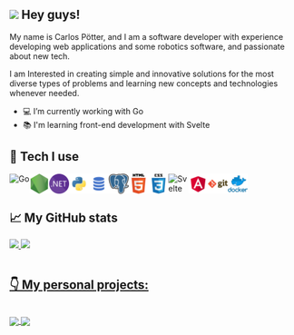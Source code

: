 ## <img src="https://media.giphy.com/media/hvRJCLFzcasrR4ia7z/giphy.gif" width="25"> Hey guys! 

My name is Carlos Pötter, and I am a software developer with experience developing web applications and some robotics software, and passionate about new tech.

I am Interested in creating simple and innovative solutions for the most diverse types of problems and learning new concepts and technologies whenever needed.

- 💻 I’m currently working with Go
- 📚 I'm learning front-end development with Svelte

## 🔧 Tech I use

<img align="left" alt="Go" width="35px" src="https://user-images.githubusercontent.com/43349953/148307706-66eb0fed-1130-4bd8-88d1-f1e745a6e575.png"/>
<img align="left" alt="Node.js" width="35px" src="https://raw.githubusercontent.com/github/explore/80688e429a7d4ef2fca1e82350fe8e3517d3494d/topics/nodejs/nodejs.png"/>
<img align="left" alt=".NET" width="35px" src="https://raw.githubusercontent.com/github/explore/93d8a67084f94b2a444e510199a6e7622e5b09a3/topics/dotnet/dotnet.png" />
<img align="left" alt="Python" width="35px" src="https://raw.githubusercontent.com/github/explore/80688e429a7d4ef2fca1e82350fe8e3517d3494d/topics/python/python.png" />
<img align="left" alt="SQL Server" width="35px" src="https://raw.githubusercontent.com/github/explore/80688e429a7d4ef2fca1e82350fe8e3517d3494d/topics/sql/sql.png" />
<img align="left" alt="Postgres" width="35px" src="https://raw.githubusercontent.com/github/explore/80688e429a7d4ef2fca1e82350fe8e3517d3494d/topics/postgresql/postgresql.png" />
<img align="left" alt="HTML" width="35px" src="https://raw.githubusercontent.com/github/explore/80688e429a7d4ef2fca1e82350fe8e3517d3494d/topics/html/html.png"/>
<img align="left" alt="CSS" width="35px" src="https://raw.githubusercontent.com/github/explore/80688e429a7d4ef2fca1e82350fe8e3517d3494d/topics/css/css.png"/>
<img align="left" alt="Svelte" width="35px" src="https://avatars.githubusercontent.com/u/23617963?s=200&v=4"/>
<img align="left" alt="Angular" width="35px" src="https://raw.githubusercontent.com/github/explore/80688e429a7d4ef2fca1e82350fe8e3517d3494d/topics/angular/angular.png" />
<img align="left" alt="Git" width="35px" src="https://raw.githubusercontent.com/github/explore/80688e429a7d4ef2fca1e82350fe8e3517d3494d/topics/git/git.png" />
<img align="left" alt="Docker" width="35px" src="https://raw.githubusercontent.com/github/explore/80688e429a7d4ef2fca1e82350fe8e3517d3494d/topics/docker/docker.png" />


<br />
<br />

## 📈 My GitHub stats

 <div>
  <a href="https://github.com/carlospotter">
  <img height="180em" src="https://github-readme-stats.vercel.app/api?username=carlospotter&show_icons=true&title_color=ffffff&text_color=c9cacc&icon_color=2bbc8a&bg_color=1d1f21&langs_count=8&include_all_commits=true&count_private=true"/>
  <img height="180em" src="https://github-readme-stats.vercel.app/api/top-langs/?username=carlospotter&hide=jupyter%20notebook,cmake,tex,html&layout=compact&langs_count=6&title_color=ffffff&text_color=c9cacc&icon_color=2bbc8a&bg_color=1d1f21"/>
</div>

<br />

## 👇 My personal projects:
<br />
  
<div>
<a href="https://github.com/carlospotter/MiniProfile">
  <img height="150em" align="center" src="https://github-readme-stats.vercel.app/api/pin/?username=carlospotter&repo=MiniProfile&title_color=ffffff&text_color=c9cacc&icon_color=2bbc8a&bg_color=1d1f21" />
</a>

<a href="https://github.com/carlospotter/ita_navigation">
  <img height="150em" align="center" src="https://github-readme-stats.vercel.app/api/pin/?username=carlospotter&repo=ita_navigation&title_color=ffffff&text_color=c9cacc&icon_color=2bbc8a&bg_color=1d1f21" />
</a> 
</div>
